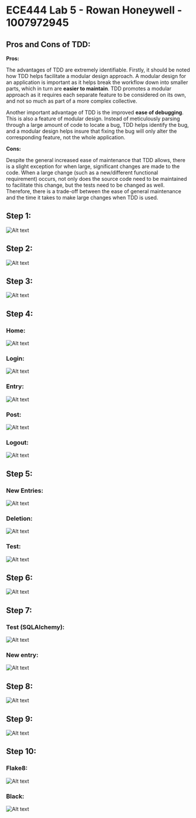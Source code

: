# ECE444 Lab 5 - Rowan Honeywell - 1007972945 #

## Pros and Cons of TDD: ##

**Pros:** 

The advantages of TDD are extremely identifiable.
Firstly, it should be noted how TDD helps facilitate a modular design approach.
A modular design for an application is important as it helps break the workflow down into smaller parts, which in turn are **easier to maintain**.
TDD promotes a modular approach as it requires each separate feature to be considered on its own, and not so much as part of a more complex collective.

Another important advantage of TDD is the improved **ease of debugging**.
This is also a feature of modular design.
Instead of meticulously parsing through a large amount of code to locate a bug, TDD helps identify the bug, and a modular design helps insure that fixing the bug will only alter the corresponding feature, not the whole application.

**Cons:**

Despite the general increased ease of maintenance that TDD allows, there is a slight exception for when large, significant changes are made to the code.
When a large change (such as a new/different functional requirement) occurs, not only does the source code need to be maintained to facilitate this change, but the tests need to be changed as well. Therefore, there is a trade-off between the ease of general maintenance and the time it takes to make large changes when TDD is used.

## Step 1: ##
![Alt text](media/Step1.png)

## Step 2: ##
![Alt text](media/Step2.png)

## Step 3: ##
![Alt text](media/Step3.png)

## Step 4: ##
### Home: ###
![Alt text](media/Step4Home.png)

### Login: ###
![Alt text](media/Step4Login.png)

### Entry: ###
![Alt text](media/Step4Entry.png)

### Post: ###
![Alt text](media/Step4Post.png)

### Logout: ###
![Alt text](media/Step4Logout.png)

## Step 5: ##
### New Entries: ###
![Alt text](media/Step5Entries.png)

### Deletion: ###
![Alt text](media/Step5Delete.png)

### Test: ###
![Alt text](media/Step5Test.png)

## Step 6: ##
![Alt text](media/Step6.png)

## Step 7: ##
### Test (SQLAlchemy): ###
![Alt text](media/Step7Test.png)

### New entry: ###
![Alt text](media/Step7Entry.png)

## Step 8: ##
![Alt text](media/Step8.png)

## Step 9: ##
![Alt text](media/Step9.png)

## Step 10: ##
### Flake8: ###
![Alt text](media/Step10Flake8.png)

### Black: ###
![Alt text](media/Step10Black.png)